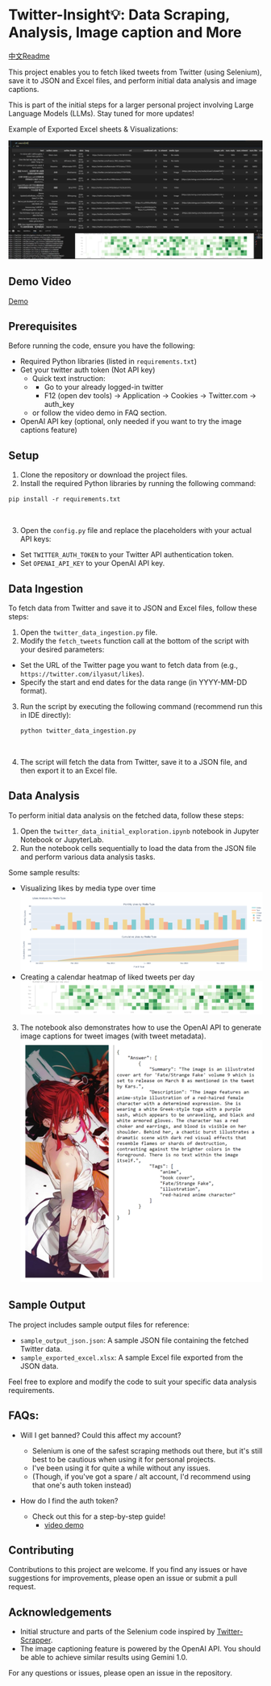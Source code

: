# Twitter-Insight💡: Data Scraping, Analysis, Image caption and More

[中文Readme](README_zh.md)

This project enables you to fetch liked tweets from Twitter (using Selenium), save it to JSON and Excel files, and perform initial data analysis and image captions.	

This is part of the initial steps for a larger personal project involving Large Language Models (LLMs). Stay tuned for more updates!

Example of Exported Excel sheets & Visualizations:

![Sample Images](images/sample_excel_with_data_viz.png)

## Demo Video

[Demo](https://www.youtube.com/watch?v=UA35W-aWQZk)

## Prerequisites

Before running the code, ensure you have the following:

- Required Python libraries (listed in `requirements.txt`)
- Get your twitter auth token (Not API key)
  - Quick text instruction:
  - - Go to your already logged-in twitter
    - F12 (open dev tools) -> Application -> Cookies -> Twitter.com -> auth_key
  - or follow the video demo in FAQ section.
- OpenAI API key (optional, only needed if you want to try the image captions feature)

## Setup

1. Clone the repository or download the project files.
2. Install the required Python libraries by running the following command:

```
pip install -r requirements.txt



```

3. Open the `config.py` file and replace the placeholders with your actual API keys:

- Set `TWITTER_AUTH_TOKEN` to your Twitter API authentication token.
- Set `OPENAI_API_KEY` to your OpenAI API key.

## Data Ingestion

To fetch data from Twitter and save it to JSON and Excel files, follow these steps:

1. Open the `twitter_data_ingestion.py` file.
2. Modify the `fetch_tweets` function call at the bottom of the script with your desired parameters:

- Set the URL of the Twitter page you want to fetch data from (e.g., `https://twitter.com/ilyasut/likes`).
- Specify the start and end dates for the data range (in YYYY-MM-DD format).

3. Run the script by executing the following command (recommend run this in IDE directly):

   ```
   python twitter_data_ingestion.py



   ```
4. The script will fetch the data from Twitter, save it to a JSON file, and then export it to an Excel file.

## Data Analysis

To perform initial data analysis on the fetched data, follow these steps:

1. Open the `twitter_data_initial_exploration.ipynb` notebook in Jupyter Notebook or JupyterLab.
2. Run the notebook cells sequentially to load the data from the JSON file and perform various data analysis tasks.

Some sample results:

- Visualizing likes by media type over time
  ![Likes Analysis by Media Type](images/likes_analysis.png)
- Creating a calendar heatmap of liked tweets per day
  ![Number of Liked Tweets per Day](images/liked_tweets_per_day.png)

3. The notebook also demonstrates how to use the OpenAI API to generate image captions for tweet images (with tweet metadata).
   ![Sample Image Caption](images/sample_image_caption_en.jpg)

## Sample Output

The project includes sample output files for reference:

- `sample_output_json.json`: A sample JSON file containing the fetched Twitter data.
- `sample_exported_excel.xlsx`: A sample Excel file exported from the JSON data.

Feel free to explore and modify the code to suit your specific data analysis requirements.



## FAQs:

- Will I get banned? Could this affect my account?

  - Selenium is one of the safest scraping methods out there, but it's still best to be cautious when using it for personal projects.
  - I've been using it for quite a while without any issues.
  - (Though, if you've got a spare / alt account, I'd recommend using that one's auth token instead)
- How do I find the auth token?

  - Check out this for a step-by-step guide!
    - [video demo](https://www.youtube.com/watch?v=MhKMNsbjug4)

## Contributing

Contributions to this project are welcome. If you find any issues or have suggestions for improvements, please open an issue or submit a pull request.


## Acknowledgements

- Initial structure and parts of the Selenium code inspired by [Twitter-Scrapper](https://github.com/Mostafa-Ehab/Twitter-Scrapper).
- The image captioning feature is powered by the OpenAI API. You should be able to achieve similar results using Gemini 1.0.

For any questions or issues, please open an issue in the repository.
